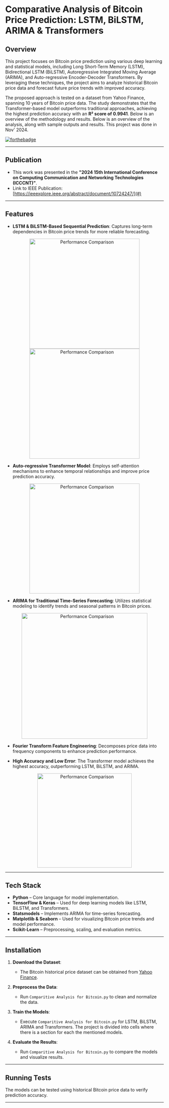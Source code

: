 

# Comparative Analysis of Bitcoin Price Prediction: LSTM, BiLSTM, ARIMA & Transformers

## Overview

This project focuses on Bitcoin price prediction using various deep learning and statistical models, including Long Short-Term Memory (LSTM), Bidirectional LSTM (BiLSTM), Autoregressive Integrated Moving Average (ARIMA), and Auto-regressive Encoder-Decoder Transformers. By leveraging these techniques, the project aims to analyze historical Bitcoin price data and forecast future price trends with improved accuracy.

The proposed approach is tested on a dataset from Yahoo Finance, spanning 10 years of Bitcoin price data. The study demonstrates that the Transformer-based model outperforms traditional approaches, achieving the highest prediction accuracy with an **R² score of 0.9941**. Below is an overview of the methodology and results. Below is an overview of the analysis, along with sample outputs and results. This project was done in Nov' 2024.

[![forthebadge](https://forthebadge.com/images/badges/made-with-python.svg)](https://forthebadge.com)

---

## Publication

- This work was presented in the **"2024 15th International Conference on Computing Communication and Networking Technologies (ICCCNT)"**.
- Link to IEEE Publication: [https://ieeexplore.ieee.org/abstract/document/10724247/](#)

---

## Features

- **LSTM & BiLSTM-Based Sequential Prediction**: Captures long-term dependencies in Bitcoin price trends for more reliable forecasting.
<p align="center">
  <img src="https://i.postimg.cc/NfkTJjBT/Picture1.jpg" alt="Performance Comparison" width="350">
    <img src="https://i.postimg.cc/761sKy6L/Picture2.jpg" alt="Performance Comparison" width="350">

</p>

  
- **Auto-regressive Transformer Model**: Employs self-attention mechanisms to enhance temporal relationships and improve price prediction accuracy.
<p align="center">
  <img src="https://i.postimg.cc/c4q1Kpgb/Picture4.png" alt="Performance Comparison" width="350">
</p>
  
- **ARIMA for Traditional Time-Series Forecasting**: Utilizes statistical modeling to identify trends and seasonal patterns in Bitcoin prices.
<p align="center">
  <img src="https://i.postimg.cc/wM2Nv9qn/Picture3.png" alt="Performance Comparison" width="400">
</p>
  
- **Fourier Transform Feature Engineering**: Decomposes price data into frequency components to enhance prediction performance.
  
- **High Accuracy and Low Error**: The Transformer model achieves the highest accuracy, outperforming LSTM, BiLSTM, and ARIMA.
<p align="center">
  <img src="https://i.postimg.cc/hPbJKDyr/Screenshot-2025-03-03-214652.png" alt="Performance Comparison" width="300">
</p>

---

## Tech Stack

- **Python** – Core language for model implementation.
- **TensorFlow & Keras** – Used for deep learning models like LSTM, BiLSTM, and Transformers.
- **Statsmodels** – Implements ARIMA for time-series forecasting.
- **Matplotlib & Seaborn** – Used for visualizing Bitcoin price trends and model performance.
- **Scikit-Learn** – Preprocessing, scaling, and evaluation metrics.

---

## Installation

1. **Download the Dataset**:
   - The Bitcoin historical price dataset can be obtained from [Yahoo Finance](https://finance.yahoo.com/cryptocurrencies).

2. **Preprocess the Data**:
   - Run `Comparitive Analysis for Bitcoin.py` to clean and normalize the data.

3. **Train the Models**:
   - Execute `Comparitive Analysis for Bitcoin.py` for LSTM, BiLSTM, ARIMA and Transformers. The project is divided into cells where there is a section for each the mentioned models. 

4. **Evaluate the Results**:
   - Run `Comparitive Analysis for Bitcoin.py` to compare the models and visualize results.

---

## Running Tests

The models can be tested using historical Bitcoin price data to verify prediction accuracy.

---
